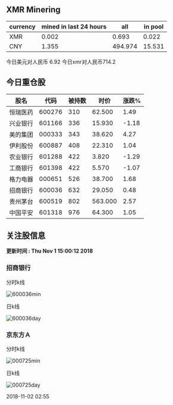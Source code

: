 ## XMR Minering

|currency|mined in last 24 hours|all|in pool|
|---|---|---|---|
|XMR|0.002|0.693|0.022|
|CNY|1.355|494.974|15.531|

今日美元对人民币 6.92	今日xmr对人民币714.2


## 今日重仓股 

|股名|代码|被持数|时价|涨跌%|
|---|---|---|---|---|
|恒瑞医药|600276|310|62.500|1.49|
|兴业银行|601166|336|15.930|-1.18|
|美的集团|000333|343|38.620|4.27|
|伊利股份|600887|408|22.310|1.04|
|农业银行|601288|422|3.820|-1.29|
|工商银行|601398|422|5.570|-1.07|
|格力电器|000651|526|38.700|1.68|
|招商银行|600036|632|29.050|0.48|
|贵州茅台|600519|802|563.000|2.57|
|中国平安|601318|976|64.300|1.05|

## 关注股信息
**更新时间 : Thu Nov  1 15:00:12 2018**
### 招商银行 
分时k线

![600036min](http://image.sinajs.cn/newchart/min/n/sh600036.gif)

日k线

![600036day](http://image.sinajs.cn/newchart/daily/n/sh600036.gif)

### 京东方Ａ 
分时k线

![000725min](http://image.sinajs.cn/newchart/min/n/sz000725.gif)

日k线

![000725day](http://image.sinajs.cn/newchart/daily/n/sz000725.gif)

2018-11-02 02:55